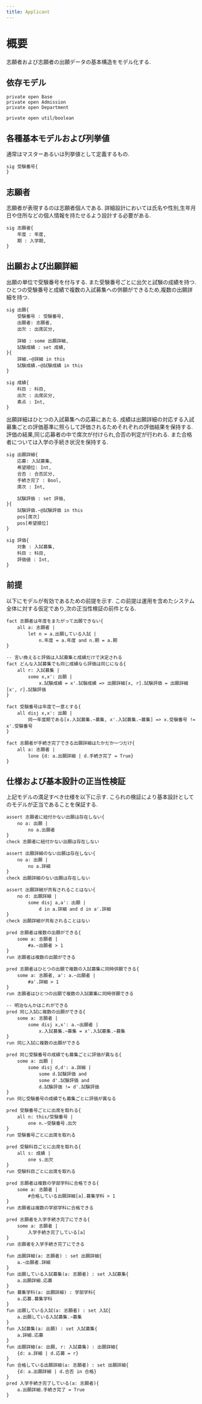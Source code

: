 ```yaml
---
title: Applicant
---
```


# 概要

志願者および志願者の出願データの基本構造をモデル化する.

## 依存モデル

```alloy
private open Base
private open Admission
private open Department

private open util/boolean
```

## 各種基本モデルおよび列挙値

通常はマスターあるいは列挙値として定義するもの.

```alloy
sig 受験番号{
}
```

## 志願者

志願者が表現するのは志願者個人である.
詳細設計においては氏名や性別,生年月日や住所などの個人情報を持たせるよう設計する必要がある.

```alloy
sig 志願者{
	年度 : 年度,
	期 : 入学期,
}
```

## 出願および出願詳細

出願の単位で受験番号を付与する.
また受験番号ごとに出欠と試験の成績を持つ.
ひとつの受験番号と成績で複数の入試募集への併願ができるため,複数の出願詳細を持つ.

```alloy
sig 出願{
	受験番号 : 受験番号,
	出願者: 志願者,
	出欠 : 出席区分,

	詳細 : some 出願詳細,
	試験成績 : set 成績,
}{
	詳細.~@詳細 in this
	試験成績.~@試験成績 in this
}

sig 成績{
	科目 : 科目,
	出欠 : 出席区分,
	素点 : Int,
}
```

出願詳細はひとつの入試募集への応募にあたる.
成績は出願詳細の対応する入試募集ごとの評価基準に照らして評価されるためそれぞれの評価結果を保持する.
評価の結果,同じ応募者の中で席次が付けられ,合否の判定が行われる.
また合格者については入学の手続き状況を保持する.

```alloy
sig 出願詳細{
	応募: 入試募集,
	希望順位: Int,
	合否 : 合否区分,
	手続き完了 : Bool,
	席次 : Int,

	試験評価 : set 評価,
}{
	試験評価.~@試験評価 in this
	pos[席次]
	pos[希望順位]
}

sig 評価{
	対象 : 入試募集,
	科目 : 科目,
	評価値 : Int,
}
```

## 前提

以下にモデルが有効であるための前提を示す.
この前提は運用を含めたシステム全体に対する仮定であり,次の正当性検証の前件となる.

```alloy
fact 志願者は年度をまたがって出願できない{
	all a: 志願者 |
		let n = a.出願している入試 |
			n.年度 = a.年度 and n.期 = a.期
}

-- 言い換えると評価は入試募集と成績だけで決定される
fact どんな入試募集でも同じ成績なら評価は同じになる{
	all r: 入試募集 |
		some x,x': 出願 |
			x.試験成績 = x'.試験成績 => 出願詳細[x, r].試験評価 = 出願詳細[x', r].試験評価
}

fact 受験番号は年度で一意とする{
	all disj x,x': 出願 |
		同一年度期である[x.入試募集.~募集, x'.入試募集.~募集] => x.受験番号 != x'.受験番号
}

fact 志願者が手続き完了できる出願詳細はたかだか一つだけ{
	all a: 志願者 |
		lone {d: a.出願詳細 | d.手続き完了 = True}
}
```

## 仕様および基本設計の正当性検証

上記モデルの満足すべき仕様を以下に示す.
こられの検証により基本設計としてのモデルが正当であることを保証する.


```alloy
assert 志願者に紐付かない出願は存在しない{
	no a: 出願 |
		no a.出願者
}
check 志願者に紐付かない出願は存在しない

assert 出願詳細のない出願は存在しない{
	no a: 出願 |
		no a.詳細
}
check 出願詳細のない出願は存在しない

assert 出願詳細が共有されることはない{
	no d: 出願詳細 |
		some disj a,a': 出願 |
			d in a.詳細 and d in a'.詳細
}
check 出願詳細が共有されることはない
```

```alloy
pred 志願者は複数の出願ができる{
	some a: 志願者 |
		#a.~出願者 > 1
}
run 志願者は複数の出願ができる

pred 志願者はひとつの出願で複数の入試募集に同時併願できる{
	some a: 志願者, a': a.~出願者 |
		#a'.詳細 > 1
}
run 志願者はひとつの出願で複数の入試募集に同時併願できる

-- 明治なんかはこれができる
pred 同じ入試に複数の出願ができる{
	some a: 志願者 |
		some disj x,x': a.~出願者 |
			x.入試募集.~募集 = x'.入試募集.~募集
}
run 同じ入試に複数の出願ができる

pred 同じ受験番号の成績でも募集ごとに評価が異なる{
	some a: 出願 |
		some disj d,d': a.詳細 |
			some d.試験評価 and
			some d'.試験評価 and
			d.試験評価 != d'.試験評価
}
run 同じ受験番号の成績でも募集ごとに評価が異なる

pred 受験番号ごとに出席を取れる{
	all n: this/受験番号 |
		one n.~受験番号.出欠
}
run 受験番号ごとに出席を取れる

pred 受験科目ごとに出席を取れる{
	all s: 成績 |
		one s.出欠
}
run 受験科目ごとに出席を取れる

pred 志願者は複数の学部学科に合格できる{
	some a: 志願者 |
		#合格している出願詳細[a].募集学科 > 1
}
run 志願者は複数の学部学科に合格できる

pred 志願者を入学手続き完了にできる{
	some a: 志願者 |
		入学手続き完了している[a]
}
run 志願者を入学手続き完了にできる
```

```alloy
fun 出願詳細(a: 志願者) : set 出願詳細{
	a.~出願者.詳細
}
fun 出願している入試募集(a: 志願者) : set 入試募集{
	a.出願詳細.応募
}
fun 募集学科(a: 出願詳細) : 学部学科{
	a.応募.募集学科
}
fun 出願している入試(a: 志願者) : set 入試{
	a.出願している入試募集.~募集
}
fun 入試募集(a: 出願) : set 入試募集{
	a.詳細.応募
}
fun 出願詳細(a: 出願, r: 入試募集) : 出願詳細{
	{d: a.詳細 | d.応募 = r}
}
fun 合格している出願詳細(a: 志願者) : set 出願詳細{
	{d: a.出願詳細 | d.合否 in 合格}
}
pred 入学手続き完了している(a: 志願者){
	a.出願詳細.手続き完了 = True
}
```

